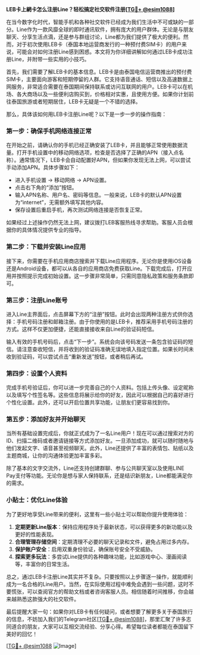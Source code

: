 **LEB卡上網卡怎么注册Line？轻松搞定社交软件注册[[TG💪+ @esim1088](https://t.me/s/esim1088)]**

在当今数字化时代，智能手机和各种社交软件已经成为我们生活中不可或缺的一部分。Line作为一款风靡全球的即时通讯软件，拥有庞大的用户群体。无论是与朋友聊天、分享生活点滴，还是参与群组讨论，Line都为我们提供了极大的便利。然而，对于初次使用LEB卡（泰国本地运营商发行的一种预付费SIM卡）的用户来说，可能会对如何注册Line感到困惑。本文将为你详细讲解如何通过LEB卡成功注册Line，并附带一些实用的小技巧。

首先，我们需要了解LEB卡的基本信息。LEB卡是由泰国电信运营商推出的预付费SIM卡，主要面向游客和短期停留的人群。它支持语音通话、短信以及高速数据上网服务，非常适合需要在泰国期间保持联系或访问互联网的用户。LEB卡可以在机场、各大商场以及一些便利店购买到，价格相对实惠，且使用方便。如果你计划前往泰国旅游或者短期居住，LEB卡无疑是一个不错的选择。

那么，具体该如何用LEB卡注册Line呢？以下是一步一步的操作指南：

### 第一步：确保手机网络连接正常

在开始之前，请确认你的手机已经正确安装了LEB卡，并且能够正常使用数据流量。打开手机设置中的移动网络选项，检查是否选择了正确的APN（接入点名称）。通常情况下，LEB卡会自动配置好APN，但如果你发现无法上网，可以尝试手动添加APN。具体步骤如下：
- 进入手机设置 -> 移动网络 -> APN设置。
- 点击右下角的“添加”按钮。
- 输入APN名称、用户名、密码等信息。一般来说，LEB卡的默认APN设置为“internet”，无需额外填写其他内容。
- 保存设置后重启手机，再次测试网络连接是否恢复正常。

如果经过上述操作仍然无法上网，建议拨打LEB客服热线寻求帮助。客服人员会根据你的具体情况提供专业的指导。

### 第二步：下载并安装Line应用

接下来，你需要在手机应用商店搜索并下载Line应用程序。无论你是使用iOS设备还是Android设备，都可以从各自的应用商店免费获取Line。下载完成后，打开应用并按照提示完成初始设置。这一步骤非常简单，只需同意隐私政策和服务条款即可。

### 第三步：注册Line账号

进入Line主界面后，点击屏幕下方的“注册”按钮。此时会出现两种注册方式供你选择：手机号码注册和邮箱注册。由于你使用的是LEB卡，推荐采用手机号码注册的方式。这样不仅更加便捷，还能直接接收来自Line的验证码短信。

输入有效的手机号码后，点击“下一步”。系统会向该号码发送一条包含验证码的短信。请注意查收短信，并将收到的验证码准确无误地填入指定位置。如果长时间未收到验证码，可以尝试点击“重新发送”按钮，或者稍后再试。

### 第四步：设置个人资料

完成手机号验证后，你可以进一步完善自己的个人资料。包括上传头像、设定昵称以及填写个性签名等。这些信息将展示给你的好友，因此可以根据自己的喜好进行个性化设置。此外，还可以开启位置共享功能，让朋友们更容易找到你。

### 第五步：添加好友并开始聊天

当所有基础设置完成后，你就正式成为了一名Line用户！现在可以通过搜索对方的ID、扫描二维码或者邀请链接等方式添加好友。一旦添加成功，就可以随时随地与他们发起文字、语音甚至视频聊天。此外，Line还提供了丰富的表情包、贴纸以及主题商城，让你的沟通体验更加丰富多彩。

除了基本的文字交流外，Line还支持创建群聊、参与公共聊天室以及使用LINE Pay支付等功能。无论你是想与家人保持联系，还是结识新朋友，Line都能满足你的需求。

### 小贴士：优化Line体验

为了更好地享受Line带来的便利，这里有一些小贴士可以帮助你提升使用体验：
1. **定期更新Line版本**：保持应用程序处于最新状态，可以获得更多的新功能以及更好的性能表现。
2. **合理管理存储空间**：定期清理不必要的聊天记录和文件，避免占用过多内存。
3. **保护账户安全**：启用双重身份验证，确保账号安全不受威胁。
4. **探索更多玩法**：多尝试Line提供的各种趣味功能，比如游戏中心、漫画阅读等，丰富你的日常生活。

总之，通过LEB卡注册Line其实并不复杂。只要按照以上步骤逐一操作，就能顺利成为一名合格的Line用户。当然，在实际使用过程中难免会遇到一些问题，这时不要慌张，可以查阅官方的帮助文档或者咨询客服人员。相信随着时间推移，你会越来越熟悉这款强大的社交软件。

最后提醒大家一句：如果你对LEB卡有任何疑问，或者想要了解更多关于泰国旅行的信息，不妨加入我们的Telegram社区[[TG💪+ @esim1088](https://t.me/s/esim1088)]，那里汇聚了许多志同道合的朋友，大家可以互相交流经验、分享心得。希望每位读者都能在泰国留下美好的回忆！

[[TG💪+ @esim1088](https://t.me/s/esim1088) ![Image](https://i.postimg.cc/4NQfJmqS/Snipaste-2025-05-13-00-14-12.png)]
